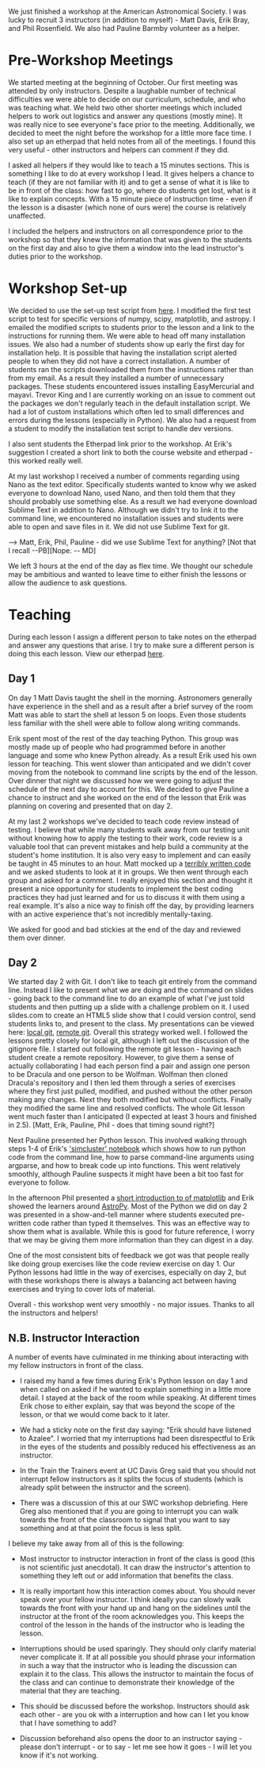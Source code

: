 We just finished a workshop at the American Astronomical Society. I was lucky to recruit
3 instructors (in addition to myself) - Matt Davis, Erik Bray, and Phil Rosenfield. We also
had Pauline Barmby volunteer as a helper.

# Pre-Workshop Meetings

We started meeting at the beginning of October.
Our first meeting was attended by only instructors. Despite a laughable number of technical difficulties
we were able to decide on our curriculum, schedule, and who was teaching what. We held two other
shorter meetings which included helpers to work out logistics and answer any questions (mostly
mine). It was really nice to see everyone's face prior to the meeting. Additionally, we decided
to meet the night before the workshop for a little more face time. I also set up an etherpad
that held notes from all of the meetings. I found this very useful - other instructors and helpers
can comment if they did.

I asked all helpers if they would like to teach a 15 minutes sections. This is something I
like to do at every workshop I lead. It gives helpers a chance to teach (if they are not
familiar with it) and to get a sense of what it is like to be in front of the class: how fast
to go, where do students get lost, what is it like to explain concepts. With a 15 minute
piece of instruction time - even if the lesson is a disaster (which none of ours were) the
course is relatively unaffected.

I included the helpers and instructors on all correspondence prior to the workshop so that
they knew the information that was given to the students on the first day and also to give
them a window into the lead instructor's duties prior to the workshop.

# Workshop Set-up

We decided to use the set-up test script from [here](http://swcarpentry.github.io/workshop-template/setup/index.html).
I modified the first test script to test for specific versions of numpy, scipy, matplotlib, and astropy.
I emailed the modified scripts to students prior to the lesson and a link to the instructions for running them. We were able
to head off many installation issues. We also had a number of students show up early the first day for installation help.
It is possible that having the installation script alerted people to when they did not have a correct installation. A number
of students ran the scripts downloaded them from the instructions rather than from my email. As a result they installed
a number of unnecessary packages. These students encountered issues installing EasyMercurial and
mayavi. Trevor King and I are currently working on an issue to comment out the packages we don't regularly
teach in the default installation script. We had a lot of custom
installations which often led to small differences and errors during the lessons (especially in Python).
We also had a request from a student to modify the installation test script to handle dev versions.

I also sent students the Etherpad link prior to the workshop. At Erik's suggestion I created a
short link to both the course website and etherpad - this worked really well.

At my last workshop I received a number of comments regarding using Nano as the text editor.
Specifically students wanted to know why we asked everyone to download Nano, used Nano, and
then told them that they should probably use something else. As a result we had everyone download
Sublime Text in addition to Nano. Although we didn't try to link it to the command line, we
encountered no installation issues and students were able to open and save files in it. We did
not use Sublime Text for git.

--> Matt, Erik, Phil, Pauline - did we use Sublime Text for anything?
    [Not that I recall --PB][Nope. -- MD]

We left 3 hours at the end of the day as flex time. We thought our schedule may be ambitious
and wanted to leave time to either finish the lessons or allow the audience to ask questions.

# Teaching

During each lesson I assign a different person to take notes on the etherpad and answer any
questions that arise. I try to make sure a different person is doing this each lesson.
View our etherpad [here](https://abostroem.etherpad.mozilla.org/2015-01-03-aas).

## Day 1

On day 1 Matt Davis taught the shell in the morning. Astronomers generally have experience in the shell
and as a result after a brief survey of the room Matt was able to start the shell at lesson 5
on loops. Even those students less familiar with the shell were able to follow along writing commands.

Erik spent most of the rest of the day teaching Python. This group was mostly made up of
people who had programmed before in another language and some who knew Python already. As a result
Erik used his own lesson for teaching. This went slower than anticipated and we didn't cover
moving from the notebook to command line scripts by the end of the lesson. Over dinner that night we
discussed how we were going to adjust the schedule of the next day to account for this. We
decided to give Pauline a chance to instruct and she worked on the end of the lesson that Erik
was planning on covering and presented that on day 2.

At my last 2 workshops we've decided to teach code review instead of testing. I believe that
while many students walk away from our testing unit without knowing how to apply the testing
to their work, code review is a valuable tool that can prevent mistakes and help build a community
at the student's home institution. It is also very easy to implement and can easily be taught in
45 minutes to an hour. Matt mocked up a
[terribly written code](https://github.com/abostroem/2015-01-03-aas/blob/gh-pages/novice/code-review/data_processor.py)
and we asked students to look at it in groups.
We then went through each group and asked for a comment. I really enjoyed this section and
thought it present a nice opportunity for students to implement the best coding practices they
had just learned and for us to discuss it with them using a real
example.  It's also a nice way to finish off the day, by providing
learners with an active experience that's not incredibly mentally-taxing.

We asked for good and bad stickies at the end of the day and reviewed them over dinner.

## Day 2

We started day 2 with Git. I don't like to teach git entirely from the command line. Instead I like
to present what we are doing and the command on slides - going back to the command line to do an
example of what I've just told students and then putting up a slide with a challenge problem
on it. I used slides.com to create an HTML5 slide show that I could version control, send students
links to, and present to the class. My presentations can be viewed here:
[local git](http://slides.com/abostroem/local_version_control),
[remote git](http://slides.com/abostroem/collaborating_using_git).
Overall this strategy worked well. I followed the lessons
pretty closely for local git, although I left out the discussion of the gitignore file.
I started out following the remote git lesson - having each student create a remote repository.
However, to give them a sense of actually collaborating I had each person find a pair and assign one
person to be Dracula and one person to be Wolfman. Wolfman then cloned Dracula's repository and
I then led them through a series of exercises
where they first just pulled, modified, and pushed without the other person making any changes.
Next they both modified but without conflicts. Finally they modified the same line and resolved
conflicts. The whole Git lesson went much faster than I anticipated (I expected at least 3 hours
and finished in 2.5).
[Matt, Erik, Pauline, Phil - does that timing sound right?]

Next Pauline presented her Python lesson. This involved walking
through steps 1-4 of Erik's
['simcluster' notebook](http://nbviewer.ipython.org/github/abostroem/2015-01-03-aas/blob/gh-pages/intermediate/python-simcluster/simulated.ipynb)
which shows how to run python code from the command line,
how to parse command-line arguments using argparse, and how to break
code up into functions. This went relatively smoothly, although Pauline
suspects it might have been a bit too fast for everyone to follow.

In the afternoon Phil presented a
[short introduction to of matplotlib](http://nbviewer.ipython.org/github/abostroem/2015-01-03-aas/blob/gh-pages/intermediate/matplotlib/Plotting%20with%20matplotlib.ipynb)
and Erik showed the learners around
[AstroPy](http://nbviewer.ipython.org/github/abostroem/2015-01-03-aas/blob/gh-pages/intermediate/astropy/Introduction_to_Astropy.ipynb).
Most of the Python we did on day 2 was presented in a show-and-tell manner
where students executed pre-written code rather than typed it themselves. This was an effective
way to show them what is available. While this is good for future reference, I worry that we may
be giving them more information than they can digest in a day.

One of the most consistent bits of feedback we got was that people really like doing group exercises
like the code review exercise on day 1. Our Python lessons had little in the way of exercises,
especially on day 2, but with these workshops there is always a balancing act between having
exercises and trying to cover lots of material.

Overall - this workshop went very smoothly - no major issues. Thanks to all the instructors
and helpers!

## N.B. Instructor Interaction

A number of events have culminated in me thinking about interacting with my fellow instructors in front
of the class.

* I raised my hand a few times during Erik's Python lesson on day 1 and when called on asked if he wanted to
explain something in a little more detail. I stayed at the back of the room while speaking. At different times
Erik chose to either explain, say that was beyond the scope of the lesson, or that we would come back to it
later.

* We had a sticky note on the first day saying: "Erik should have listened to Azalee". I worried that
my interruptions had been disrespectful to Erik in the eyes of the students and possibly reduced
his effectiveness as an instructor.

* In the Train the Trainers event at UC Davis Greg said that you should not interrupt fellow instructors
as it splits the focus of students (which is already split between the instructor and the screen).

* There was a discussion of this at our SWC workshop debriefing. Here Greg also mentioned that if
you are going to interrupt you can walk towards the front of the classroom to signal that you want to say
something and at that point the focus is less split.

I believe my take away from all of this is the following:

* Most instructor to instructor interaction in front of the class is good (this is not scientific
just anecdotal). It can draw the instructor's attention to something they left out or add information
that benefits the class.

* It is really important how this interaction comes about. You should never speak over your fellow
instructor. I think ideally you can slowly walk towards the front with your hand up and hang on the
sidelines until the instructor at the front of the room acknowledges you. This keeps the control
of the lesson in the hands of the instructor who is leading the lesson.

* Interruptions should be used sparingly. They should only clarify material never complicate it.
If at all possible you should phrase your information in such a way that the instructor who is leading
the discussion can explain it to the class. This allows the instructor to maintain the focus of the
class and can continue to demonstrate their knowledge of the material that they are teaching.

* This should be discussed before the workshop. Instructors should ask each other - are you
ok with a interruption and how can I let you know that I have something to add?

* Discussion beforehand also opens the door to an instructor saying - please don't interrupt - or to say - let me
see how it goes - I will let you know if it's not working.



